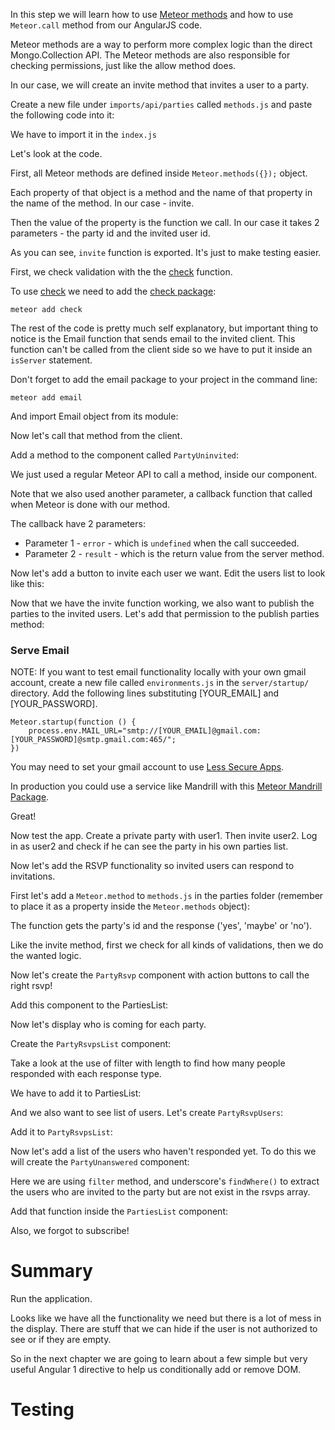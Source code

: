 In this step we will learn how to use [Meteor methods](http://docs.meteor.com/#/full/meteor_methods) and how to use `Meteor.call` method from our AngularJS code.

Meteor methods are a way to perform more complex logic than the direct Mongo.Collection API.
The Meteor methods are also responsible for checking permissions, just like the allow method does.

In our case, we will create an invite method that invites a user to a party.

Create a new file under `imports/api/parties` called `methods.js` and paste the following code into it:

<diffbox tutorial="angular1-meteor-socially" step="14.2"></diffbox>

We have to import it in the `index.js`

<diffbox tutorial="angular1-meteor-socially" step="14.3"></diffbox>

Let's look at the code.

First, all Meteor methods are defined inside `Meteor.methods({});` object.

Each property of that object is a method and the name of that property in the name of the method. In our case - invite.

Then the value of the property is the function we call. In our case it takes 2 parameters - the party id and the invited user id.

As you can see, `invite` function is exported. It's just to make testing easier.

First, we check validation with the the [check](http://docs.meteor.com/#check_package) function.

To use [check](http://docs.meteor.com/#check_package) we need to add the [check package](https://atmospherejs.com/meteor/check):

    meteor add check

The rest of the code is pretty much self explanatory, but important thing to notice is the Email function that sends email to the invited client.
This function can't be called from the client side so we have to put it inside an `isServer` statement.

Don't forget to add the email package to your project in the command line:

    meteor add email

And import Email object from its module:

<diffbox tutorial="angular1-meteor-socially" step="14.5"></diffbox>

Now let's call that method from the client.

Add a method to the component called `PartyUninvited`:

<diffbox tutorial="angular1-meteor-socially" step="14.6"></diffbox>

We just used a regular Meteor API to call a method, inside our component.

Note that we also used another parameter, a callback function that called when Meteor is done with our method.

The callback have 2 parameters:

* Parameter 1 - `error` - which is `undefined` when the call succeeded.
* Parameter 2 - `result` - which is the return value from the server method.

Now let's add a button to invite each user we want. Edit the users list to look like this:

<diffbox tutorial="angular1-meteor-socially" step="14.7"></diffbox>

Now that we have the invite function working, we also want to publish the parties to the invited users.
Let's add that permission to the publish parties method:

<diffbox tutorial="angular1-meteor-socially" step="14.8"></diffbox>

### Serve Email

NOTE: If you want to test email functionality locally with your own gmail account, create a new file called `environments.js` in the `server/startup/` directory. Add the following lines substituting [YOUR_EMAIL] and [YOUR_PASSWORD].  

    Meteor.startup(function () {
        process.env.MAIL_URL="smtp://[YOUR_EMAIL]@gmail.com:[YOUR_PASSWORD]@smtp.gmail.com:465/";
    })

You may need to set your gmail account to use [Less Secure Apps](https://www.google.com/settings/u/2/security/lesssecureapps).

In production you could use a service like Mandrill with this [Meteor Mandrill Package](https://atmospherejs.com/wylio/mandrill).

Great!

Now test the app.  Create a private party with user1.  Then invite user2. Log in as user2 and check if he can see the party in his own parties list.

Now let's add the RSVP functionality so invited users can respond to invitations.

First let's add a `Meteor.method` to `methods.js` in the parties folder (remember to place it as a property inside the `Meteor.methods` object):

<diffbox tutorial="angular1-meteor-socially" step="14.9"></diffbox>

The function gets the party's id and the response ('yes', 'maybe' or 'no').

Like the invite method, first we check for all kinds of validations, then we do the wanted logic.

Now let's create the `PartyRsvp` component with action buttons to call the right rsvp!

<diffbox tutorial="angular1-meteor-socially" step="14.10"></diffbox>

<diffbox tutorial="angular1-meteor-socially" step="14.11"></diffbox>

Add this component to the PartiesList:

<diffbox tutorial="angular1-meteor-socially" step="14.12"></diffbox>

<diffbox tutorial="angular1-meteor-socially" step="14.13"></diffbox>

Now let's display who is coming for each party.

Create the `PartyRsvpsList` component:

<diffbox tutorial="angular1-meteor-socially" step="14.14"></diffbox>

<diffbox tutorial="angular1-meteor-socially" step="14.15"></diffbox>

Take a look at the use of filter with length to find how many people responded with each response type.

We have to add it to PartiesList:

<diffbox tutorial="angular1-meteor-socially" step="14.16"></diffbox>

<diffbox tutorial="angular1-meteor-socially" step="14.17"></diffbox>

And we also want to see list of users. Let's create `PartyRsvpUsers`:

<diffbox tutorial="angular1-meteor-socially" step="14.18"></diffbox>

<diffbox tutorial="angular1-meteor-socially" step="14.19"></diffbox>

Add it to `PartyRsvpsList`:

<diffbox tutorial="angular1-meteor-socially" step="14.20"></diffbox>

<diffbox tutorial="angular1-meteor-socially" step="14.21"></diffbox>

Now let's add a list of the users who haven't responded yet. To do this we will create the `PartyUnanswered` component:

<diffbox tutorial="angular1-meteor-socially" step="14.22"></diffbox>

<diffbox tutorial="angular1-meteor-socially" step="14.23"></diffbox>

Here we are using `filter` method, and underscore's `findWhere()` to extract the users who are invited to the party but are not exist in the rsvps array.

Add that function inside the `PartiesList` component:

<diffbox tutorial="angular1-meteor-socially" step="14.24"></diffbox>

<diffbox tutorial="angular1-meteor-socially" step="14.25"></diffbox>

Also, we forgot to subscribe!

<diffbox tutorial="angular1-meteor-socially" step="14.26"></diffbox>

# Summary

Run the application.

Looks like we have all the functionality we need but there is a lot of mess in the display.
There are stuff that we can hide if the user is not authorized to see or if they are empty.

So in the next chapter we are going to learn about a few simple but very useful Angular 1 directive to help us conditionally add or remove DOM.

# Testing

<diffbox tutorial="angular1-meteor-socially" step="14.27"></diffbox>

<diffbox tutorial="angular1-meteor-socially" step="14.28"></diffbox>
